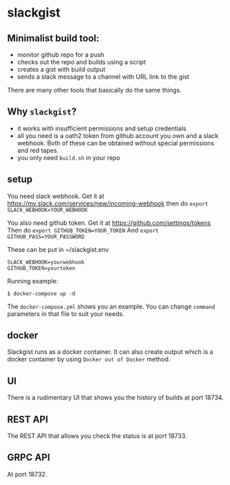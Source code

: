 # slackgist

## Minimalist build tool:

* monitor github repo for a push
* checks out the repo and builds using a script
* creates a gist with build output
* sends a slack message to a channel with URL link to the gist

There are many other tools that basically do the same things.

## Why `slackgist`?  

* it works with insufficient permissions and setup credentials
* all you need is a oath2 token from github account you own and a slack webhook. Both of these can be obtained without special permissions and red tapes.
* you only need `build.sh` in your repo

## setup

You need slack webhook. Get it at  https://my.slack.com/services/new/incoming-webhook
then do `export SLACK_WEBHOOK=YOUR_WEBHOOK`

You also need github token. Get it at https://github.com/settings/tokens
Then do `export GITHUB_TOKEN=YOUR_TOKEN`
And `export GITHUB_PASS=YOUR_PASSWORD`

These can be put in ~/slackgist.env

```
SLACK_WEBHOOK=yourwebhook
GITHUB_TOKEN=yourtoken
```

Running example:

```
$ docker-compose up -d
```

The `docker-compose.yml` shows you an example. You can change `command` parameters in that file to suit your needs.

## docker

Slackgist runs as a docker container. It can also create output which is a docker container by using `Docker out of Docker` method.

## UI

There is a rudimentary UI that shows you the history of builds at port 18734.

## REST API

The REST API that allows you check the status is at port 18733.

## GRPC API

At port 18732.
